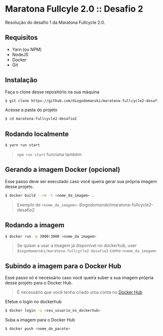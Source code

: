 # Maratona Fullcyle 2.0 :: Desafio 2

Resolução do desafio 1 da Maratona Fullcycle 2.0.

## Requisitos
* Yarn (ou NPM)
* NodeJS
* Docker
* Git

## Instalação

Faça o clone desse repositório na sua máquina

```bash
$ git clone https://github.com/diogodomanski/maratona-fullcycle2-desafio2
```

Acesse a pasta do projeto

```bash
$ cd maratona-fullcycle2-desafio2
```

## Rodando localmente

```bash
$ yarn run start
```

> `npm run start` funciona também

## Gerando a imagem Docker (opcional)
Esse passo deve ser executado caso você queira gerar sua própria imagem desse projeto.

```bash
$ docker build --rm -t <nome_da_imagem> .
```

> Exemplo de `<nome_da_imagem>`: diogodomanski/maratona-fullcycle2-desafio2

## Rodando a imagem

```bash
$ docker run -p 3000:3000 <nome_da imagem>
```

> Se quiser a usar a imagem já disponível no dockerhub, user
`diogodomanski/maratona-fullcycle2-desafio2` como `<nome_da_imagem>`

## Subindo a imagem para o Docker Hub
Esse passo só é necessário caso você queira suber a sua imagem própria desse projeto para o Docker Hub.

> É necessário que você tenha criado uma conta no [Docker Hub](https://hub.docker.com)

Efetue o login no dockerhub

```bash
$ docker login -u <seu_usuario_no_dockerhub>
```

Suba a imagem para o Docker Hub
```bash
$ docker push <nome_do_pacote>
```
